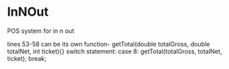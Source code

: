 # InNOut
POS system for in n out

lines 53-58 can be its own function- getTotal(double totalGross, double totalNet, int ticket){}
switch statement:
case 8: getTotal(totalGross, totalNet, ticket); break;


